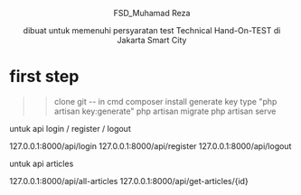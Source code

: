<p align="center">FSD_Muhamad Reza</p>

<p align="center">
dibuat untuk memenuhi persyaratan test Technical Hand-On-TEST di Jakarta Smart City
</p>

# first step

>> clone git
-- in cmd
>> composer install
>> generate key type "php artisan key:generate"
>> php artisan migrate
>> php artisan serve

untuk api login / register / logout

127.0.0.1:8000/api/login
127.0.0.1:8000/api/register
127.0.0.1:8000/api/logout

untuk api articles

127.0.0.1:8000/api/all-articles
127.0.0.1:8000/api/get-articles/{id}
